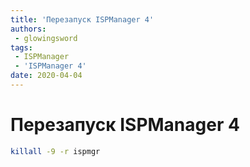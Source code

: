 ```yaml
---
title: 'Перезапуск ISPManager 4'
authors: 
 - glowingsword
tags:
 - ISPManager
 - 'ISPManager 4'
date: 2020-04-04
---
```

# Перезапуск ISPManager 4

``` bash
killall -9 -r ispmgr
```